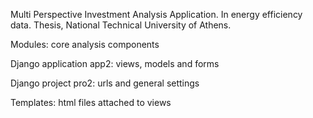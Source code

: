 Multi Perspective Investment Analysis Application. In energy efficiency data. Thesis, National Technical University of Athens.

Modules: core analysis components

Django application app2: views, models and forms

Django project pro2: urls and general settings

Templates: html files attached to views
